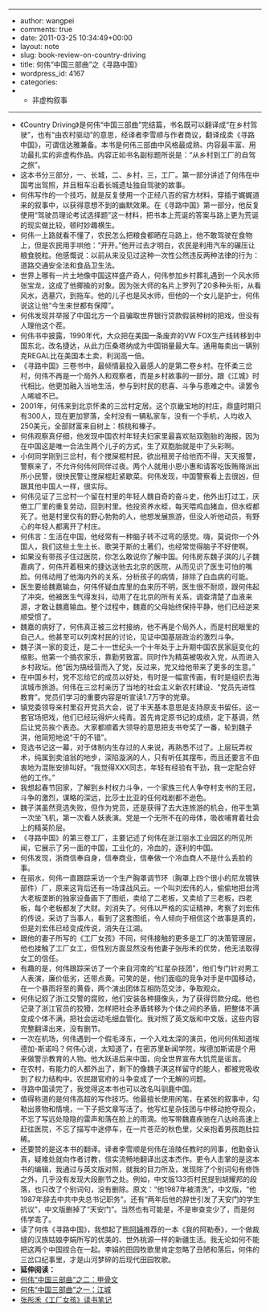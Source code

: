 - ---
- author: wangpei
- comments: true
- date: 2011-03-25 10:34:49+00:00
- layout: note
- slug: book-review-on-country-driving
- title: 何伟“中国三部曲”之《寻路中国》
- wordpress_id: 4167
- categories:
- - 非虚构叙事
- ---
- 《Country Driving》是何伟“中国三部曲”完结篇，书名既可以翻译成“在乡村驾驶”，也有“由农村驱动”的意思，经译者李雪顺与作者商议，翻译成卖《寻路中国》，可谓信达雅兼备。本书是何伟三部曲中风格最成熟、内容最丰富、用功最扎实的非虚构作品。内容正如书名副标题所说是：“从乡村到工厂的自驾之旅”。
- 这本书分三部分，一、长城，二、乡村，三，工厂。第一部分讲述了何伟在中国考出驾照，并且租车沿着长城遗址独自驾驶的故事。
- 何伟写作的一个技巧，就是反复使用一个正经八百的官方材料，穿插于娓娓道来的叙事中，以获得意想不到的幽默效果。在《寻路中国》第一部分，他反复使用“驾驶员理论考试选择题”这一材料，把书本上荒诞的答案与路上更为荒诞的现实做比较，顿时妙趣横生。
- 何伟一上路就看不懂了，农民怎么把粮食都晒在马路上，他不敢驾驶在食物上，但是农民用手哄他：“开开。”他开过去才明白，农民是利用汽车的碾压让粮食脱粒。他感慨说：以前从来没见过这种一次性公然违反两种法律的行为：道路交通安全法和食品卫生法。
- 世界上哪有一片土地像中国这样盛产奇人，何伟参加乡村葬礼遇到一个风水师张宝龙，这成了他揶揄的对象。因为张大师的名片上罗列了20多种头衔，从看风水，选墓穴，到拖车。他的儿子也是风水师，但他的一个女儿是护士，何伟说这让他“今生来世都有保障”。
- 何伟发现并举报了中国北方一个县骗取世界银行贷款假装种树的把戏，但没有人理他这个茬。
- 何伟书中披露，1990年代，大众把在美国一条废弃的VW FOX生产线转移到中国东北，改名捷达，从此力压桑塔纳成为中国销量最大车。通用每卖出一辆别克REGAL比在美国本土卖，利润高一倍。
- 《寻路中国》三卷书中，最倾情最投入最感人的是第二卷乡村。在怀柔三岔村，何伟不再是一个局外人和观察者，而是乡村故事的一部分。跟《江城》时代相比，他更加融入当地生活，参与到村民的悲喜、斗争与患难之中。读罢令人唏嘘不已。
- 2001年，何伟来到北京怀柔的三岔村定居。这个京畿宝地的村庄，鼎盛时期只有300人，现在更加寥落，全村没有一辆私家车，没有一个手机，人均收入250美元，全部财富来自树上：核桃和榛子。
- 何伟观察真仔细，他发现中国农村年轻夫妇家里最喜欢贴双胞胎的海报，因为在中国这是唯一合法生两个儿子的方式，生了双胞胎就是中了头彩啊。
- 小何同学刚到三岔村，有个搅屎棍村民，欲出租房子给他而不得，天天报警，警察来了，不允许何伟何同伴过夜。两个人就用小恩小惠和请客吃饭贿赂派出所小民警，很快民警让搅屎棍赶紧歇菜。何伟发现，中国警察看上去很凶，但跟其他中国人一样，很实际。
- 何伟见证了三岔村一个留在村里的年轻人魏自奇的奋斗史，他外出打过工，厌倦工厂里的重复劳动，回到村里。他投资养水蛭，每天喂鸡血猪血，但水蛭都死了。他是村里仅有的野心勃勃的人，他想发展旅游，但没人听他动员，有野心的年轻人都离开了村庄。
- 何伟言：生活在中国，他经常有一种脑子转不过弯的感觉。嗨，莫说你一个外国人，我们这些土生土长、歌哭于斯的土著们，也经常觉得脑子不好使啊。
- 如果没有带孩子住过医院，你怎么敢说你了解中国。何伟房东魏子淇的儿子魏嘉病了，何伟开着租来的捷达送他去北京的医院，从而见识了医生可怕的嘴脸。何伟动用了他海内外的关系，分析孩子的病情，排除了白血病的可能。
- 医生要给魏嘉输血，何伟怀疑血库里的血来历不明，医生很不耐烦，跟何伟起了冲突。他被医生气得发抖，动用了在北京的所有关系，调查清楚了血液来源，才敢让魏嘉输血。整个过程中，魏嘉的父母始终保持平静，他们已经逆来顺受惯了。
- 魏嘉的病好了，何伟真正被三岔村接纳，他不再是个局外人，而是村民眼里的自己人。他甚至可以列席村民的讨论，见证中国基层政治的激烈斗争。
- 魏子淇一家的变迁，是二十一世纪头一个十年处于上升期中国农民家庭变化的缩影。他第一个搞农家乐，靠勤劳致富。同时作为精英被吸收入党，从而进入乡村政坛。他“因为搞经营而入了党，反过来，党又给他带来了更多的生意。”
- 在中国乡村，党不忘给它的成员以好处，有时是一幅宣传画，有时是组织去海滨城市旅游。何伟在三岔村亲历了当地的社会主义新农村建设、“党员先进性教育”。党员们学习的重要内容是听宣读1.7万字的党章。
- 镇党委领导来村里召开党员大会，说了半天基本意思是支持原支书留任，这一套官场把戏，他们已经玩得炉火纯青。首先肯定原书记的成绩，定下基调，然后让党员挨个表态。大家都顺着大领导的意思把支书夸奖了一番，轮到魏子淇，他简短地说“干的不错”。
- 竞选书记这一幕，对于体制内生存过的人来说，再熟悉不过了。上层玩弄权术，纯属到卖油翁的地步，深陷漩涡的人，只有听任其摆布，而且还要言不由衷地为混账安排叫好。“我觉得XXX同志，年轻有经验有干劲，我一定配合好他的工作。”
- 我想起春节回家，了解到乡村权力斗争，一个家族三代人争夺村支书的王冠，斗争的激烈，谋略的深远，比莎士比亚的任何戏剧都不逊色。
- 魏子淇虽然竞选失败，但作为党员，还是获得了去大连旅游的机会，他平生第一次坐飞机，第一次看人妖表演。党是一个无所不在的母体，吸收哺育着社会上的精英阶层。
- 《寻路中国》的第三卷工厂，主要记述了何伟在浙江丽水工业园区的所见所闻，它展示了另一面的中国，工业化的，冷血的，逐利的中国。
- 何伟发现，浙商信奉自身，信奉商业，信奉做一个冷血商人不是什么丢脸的事。
- 在丽水，何伟一直跟踪采访一个生产胸罩调节环（胸罩上四个很小的尼龙镀铁部件）厂，原来这背后还有一场谍战风云。一个叫刘宏伟的人，偷偷地把台湾大老板垄断的独家设备画下了图纸，卖给了二老板，又卖给了三老板，四老板，每个老板都发了大财。刘消失了。何伟以严格的实证精神，考察了刘宏伟的传说，采访了当事人，看到了这套图纸，令人倾向于相信这个故事是真的，但是刘宏伟已经变成传说，消失在江湖。
- 跟他的妻子所写的《工厂女孩》不同，何伟接触的更多是工厂的决策管理层，他也接触了工厂女工，但性别方面显然没有他妻子张彤禾的优势，他无法取得女工的信任。
- 有趣的是，何伟跟踪采访了一个来自河南的“红星杂技团”，他们专门针对男工人表演，廉价低劣，还带点黄。可笑的是，他们面临的竞争对手是中国移动，在一个暴雨将至的黄昏，两个演出团体互相防范交涉，争取观众。
- 何伟记叙了浙江交警的腐败，他们安装各种摄像头，为了获得罚款分成。他也记录了浙江官员的狡猾，怎样把社会矛盾转移为个体之间的矛盾，把整体不满变成个体不满，把社会运动毛细血管化。我对照了英文版和中文版，这些内容完整翻译出来，没有删节。
- 一次在机场，何伟遇到一个假毛泽东，一个入戏太深的演员，他问何伟知道埃德加-斯诺吗？何伟心说，太知道了，在密苏里新闻学院，埃德加斯诺是个用来做警示教育的人物。他大跃进后来中国，向全世界宣布大饥荒是谣言。
- 在农村，有能力的人都外出了，剩下的像魏子淇这样留守的能人，都被党吸收到了权力结构中。农民跟官府的斗争变成了一个无解的问题。
- 寻路中国读完了，我觉得这本书也可以改名叫驯鹿中国。
- 值得称道的是何伟高超的写作技巧。他最擅长使用闲笔，在紧张的叙事中，勾勒出景物和情境，一下子把文章写活了。他写红星杂技团与中移动抢夺观众，不忘了写远处隐隐的雷声和落在脸上的雨滴。他写带魏嘉疾驰在八达岭高速上赶往医院，不忘了描写中途停车，在一片苍茫的秋色里，父亲抱着男孩跑肚拉稀。
- 还要赞的是这本书的翻译。译者李雪顺是何伟在涪陵任教时的同事，他勤奋认真，疑难处就向作者讨教，信实流畅地翻译出这本杰作。更令人击掌的是这本书的编辑，我通过与英文版对照，就我的目力所及，发现除了个别词句有修饰之外，几乎没有发现大段删节之处。例如，中文版133页村民提到胡耀邦的段落，也只改了个别词句，没有删除。原文：“他1987年被清洗”，中文版，“他1987年辞去中共中央总书记职务”。还有“两年后他的辞世引发了天安门的学生抗议”，中文版删掉了“天安门”。当然也有可能是，不是审查变少了，而是何伟学乖了。
- 读了何伟《寻路中国》，我想起了[熊阿姨](http://www.auntbear.com/)推荐的一本《我的阿勒泰》，一个做裁缝的汉族姑娘李娟所写的优美的、世外桃源一样的新疆生活。我无论如何不能把这两个中国捏合在一起。李娟的田园牧歌里肯定忽略了丑陋和落后，何伟的三岔口纪事里，才是山河梦碎的后现代田园牧歌。
- **延伸阅读：**
- [何伟“中国三部曲”之二：甲骨文](http://www.baibanbao.net/4145)
- [何伟“中国三部曲”之一：江城](http://www.baibanbao.net/4120)
- [张彤禾《工厂女孩》读书笔记](http://www.baibanbao.net/4094)

